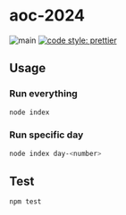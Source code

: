 # aoc-2024

![main](https://github.com/rutrader/aoc-2024/actions/workflows/.node.js.yml/badge.svg) [![code style: prettier](https://img.shields.io/badge/code_style-prettier-ff69b4.svg?style=flat-square)](https://github.com/prettier/prettier)

## Usage

### Run everything

```sh
node index
```

### Run specific day

```sh
node index day-<number>
```

## Test

```sh
npm test
```
